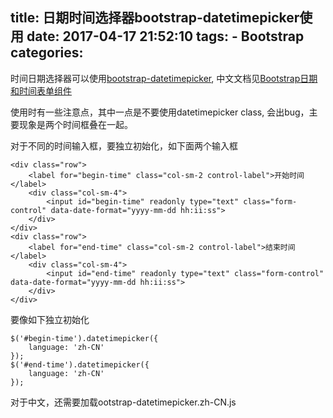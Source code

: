 title: 日期时间选择器bootstrap-datetimepicker使用
date: 2017-04-17 21:52:10
tags:
    - Bootstrap
categories:
---
时间日期选择器可以使用[bootstrap-datetimepicker](https://github.com/smalot/bootstrap-datetimepicker), 中文文档见[Bootstrap日期和时间表单组件](http://www.bootcss.com/p/bootstrap-datetimepicker/index.htm)

使用时有一些注意点，其中一点是不要使用datetimepicker class, 会出bug，主要现象是两个时间框叠在一起。

对于不同的时间输入框，要独立初始化，如下面两个输入框

```
<div class="row">
    <label for="begin-time" class="col-sm-2 control-label">开始时间</label>
    <div class="col-sm-4">
        <input id="begin-time" readonly type="text" class="form-control" data-date-format="yyyy-mm-dd hh:ii:ss">
    </div>
</div>
<div class="row">
    <label for="end-time" class="col-sm-2 control-label">结束时间</label>
    <div class="col-sm-4">
        <input id="end-time" readonly type="text" class="form-control" data-date-format="yyyy-mm-dd hh:ii:ss">
    </div>
</div>
```

要像如下独立初始化
```
$('#begin-time').datetimepicker({
    language: 'zh-CN'
});
$('#end-time').datetimepicker({
    language: 'zh-CN'
});
```

对于中文，还需要加载ootstrap-datetimepicker.zh-CN.js
